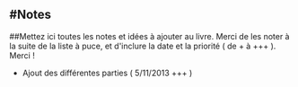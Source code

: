 #Notes
---
##Mettez ici toutes les notes et idées à ajouter au livre. Merci de les noter à la suite de la liste à puce, et d'inclure la date et la priorité ( de + à +++ ). Merci !

* Ajout des différentes parties ( 5/11/2013 +++ )

